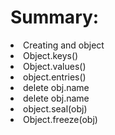 # Summary:
<li>Creating and object</li>
<li>Object.keys()</li>
<li>Object.values()</li>
<li>object.entries()</li>
<li>delete obj.name</li>
<li>delete obj.name</li>
<li>object.seal(obj)</li>
<li>Object.freeze(obj)</li>
